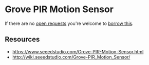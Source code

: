 # Grove PIR Motion Sensor
If there are no [open requests](../../../../issues?q=is%3Aissue+is%3Aopen+%22Grove+PIR+Motion+Sensor%22+in%3Atitle) you're welcome to [borrow this](../../../../issues/new?title=Borrow+request+for+Grove+PIR+Motion+Sensor&body=1+piece+of+%5Bthis%5D%28..%2Fblob%2Fmain%2F.%2FHardware%2FSensors%2FGrove_PIR_Motion_Sensor.md%29+for+~2+weeks.).

## Resources
- https://www.seeedstudio.com/Grove-PIR-Motion-Sensor.html
- http://wiki.seeedstudio.com/Grove-PIR_Motion_Sensor/
